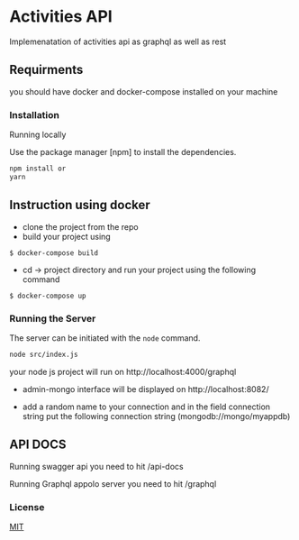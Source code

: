 
# Activities API 

Implemenatation of activities api as graphql as well as rest
## Requirments 

you should have docker and docker-compose installed on your machine 

### Installation

Running locally

Use the package manager [npm] to install the dependencies.
```bash
npm install or
yarn 
```
## Instruction using docker 

* clone the project from the repo 
* build your project using

 ```
 $ docker-compose build
 ```
* cd -> project directory and run your project using the following command 

 ```
 $ docker-compose up 
 ```

### Running the Server
The server can be initiated with the `node` command.
```bash
node src/index.js

```
 your node js project will run on http://localhost:4000/graphql
 
 * admin-mongo interface will be displayed on http://localhost:8082/
 
 * add a random name to your connection and in the field connection string put the following connection string 
 (mongodb://mongo/myappdb)
 
## API DOCS

Running swagger api you need to hit /api-docs

Running Graphql appolo server you need to hit /graphql


### License
[MIT](https://choosealicense.com/licenses/mit/)